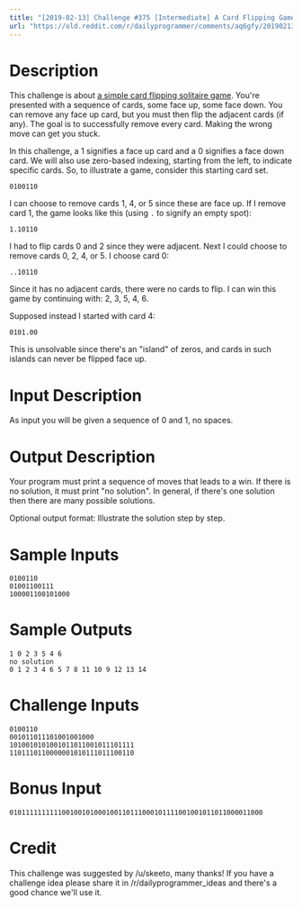 ```yaml
---
title: "[2019-02-13] Challenge #375 [Intermediate] A Card Flipping Game"
url: "https://old.reddit.com/r/dailyprogrammer/comments/aq6gfy/20190213_challenge_375_intermediate_a_card/"
---
```



# Description

This challenge is about [a simple card flipping solitaire
game](https://www.youtube.com/watch?v=CCxs-tu8tOU). You're presented
with a sequence of cards, some face up, some face down. You can remove
any face up card, but you must then flip the adjacent cards (if any).
The goal is to successfully remove every card. Making the wrong move can
get you stuck.

In this challenge, a 1 signifies a face up card and a 0 signifies a face
down card. We will also use zero-based indexing, starting from the left,
to indicate specific cards. So, to illustrate a game, consider this
starting card set.

    0100110

I can choose to remove cards 1, 4, or 5 since these are face up. If I
remove card 1, the game looks like this (using `.` to signify an empty
spot):

    1.10110

I had to flip cards 0 and 2 since they were adjacent. Next I could
choose to remove cards 0, 2, 4, or 5. I choose card 0:

    ..10110

Since it has no adjacent cards, there were no cards to flip. I can win
this game by continuing with: 2, 3, 5, 4, 6.

Supposed instead I started with card 4:

    0101.00

This is unsolvable since there's an "island" of zeros, and cards in such
islands can never be flipped face up.

# Input Description

As input you will be given a sequence of 0 and 1, no spaces.

# Output Description

Your program must print a sequence of moves that leads to a win. If
there is no solution, it must print "no solution". In general, if
there's one solution then there are many possible solutions.

Optional output format: Illustrate the solution step by step.

# Sample Inputs

    0100110
    01001100111
    100001100101000

# Sample Outputs

    1 0 2 3 5 4 6
    no solution
    0 1 2 3 4 6 5 7 8 11 10 9 12 13 14

# Challenge Inputs

    0100110
    001011011101001001000
    1010010101001011011001011101111
    1101110110000001010111011100110

# Bonus Input

    010111111111100100101000100110111000101111001001011011000011000

# Credit

This challenge was suggested by /u/skeeto, many thanks! If you have a challenge idea please share it in /r/dailyprogrammer_ideas and there's a good chance we'll use it. 